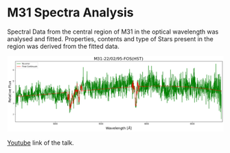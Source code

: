 # M31 Spectra Analysis

Spectral Data from the central region of M31 in the optical wavelength was analysed and fitted. Properties, contents and type of Stars present in the region was derived from the fitted data.

![Comparison between the original and the fitted spectra](spectra.png)

[Youtube](https://youtu.be/ChSKIlgKt3g) link of the talk.

